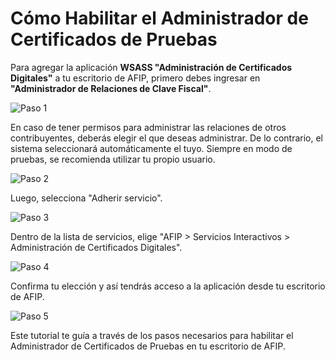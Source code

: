 # Cómo Habilitar el Administrador de Certificados de Pruebas

Para agregar la aplicación **WSASS "Administración de Certificados Digitales"** a tu escritorio de AFIP, primero debes ingresar en **"Administrador de Relaciones de Clave Fiscal"**.

![Paso 1](/tutorial/tutorial_1_1.png)

En caso de tener permisos para administrar las relaciones de otros contribuyentes, deberás elegir el que deseas administrar. De lo contrario, el sistema seleccionará automáticamente el tuyo. Siempre en modo de pruebas, se recomienda utilizar tu propio usuario.

![Paso 2](/tutorial/tutorial_1_2.png)

Luego, selecciona "Adherir servicio".

![Paso 3](/tutorial/tutorial_1_3.png)

Dentro de la lista de servicios, elige "AFIP > Servicios Interactivos > Administración de Certificados Digitales".

![Paso 4](/tutorial/tutorial_1_4.png)

Confirma tu elección y así tendrás acceso a la aplicación desde tu escritorio de AFIP.

![Paso 5](/tutorial/tutorial_1_5.png)

Este tutorial te guía a través de los pasos necesarios para habilitar el Administrador de Certificados de Pruebas en tu escritorio de AFIP.